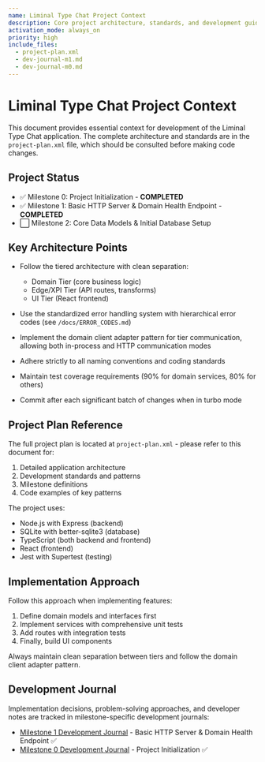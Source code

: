 ```yaml
---
name: Liminal Type Chat Project Context
description: Core project architecture, standards, and development guidelines
activation_mode: always_on
priority: high
include_files:
  - project-plan.xml
  - dev-journal-m1.md
  - dev-journal-m0.md
---
```


# Liminal Type Chat Project Context

This document provides essential context for development of the Liminal Type Chat application. The complete architecture and standards are in the `project-plan.xml` file, which should be consulted before making code changes.

## Project Status

- ✅ Milestone 0: Project Initialization - **COMPLETED**
- ✅ Milestone 1: Basic HTTP Server & Domain Health Endpoint - **COMPLETED**
- ⬜ Milestone 2: Core Data Models & Initial Database Setup

## Key Architecture Points

- Follow the tiered architecture with clean separation:
  - Domain Tier (core business logic)
  - Edge/XPI Tier (API routes, transforms)
  - UI Tier (React frontend)

- Use the standardized error handling system with hierarchical error codes (see `/docs/ERROR_CODES.md`)

- Implement the domain client adapter pattern for tier communication, allowing both in-process and HTTP communication modes

- Adhere strictly to all naming conventions and coding standards

- Maintain test coverage requirements (90% for domain services, 80% for others)

- Commit after each significant batch of changes when in turbo mode

## Project Plan Reference

The full project plan is located at `project-plan.xml` - please refer to this document for:

1. Detailed application architecture
2. Development standards and patterns
3. Milestone definitions
4. Code examples of key patterns

The project uses:
- Node.js with Express (backend)
- SQLite with better-sqlite3 (database)
- TypeScript (both backend and frontend)
- React (frontend)
- Jest with Supertest (testing)

## Implementation Approach

Follow this approach when implementing features:
1. Define domain models and interfaces first
2. Implement services with comprehensive unit tests
3. Add routes with integration tests
4. Finally, build UI components

Always maintain clean separation between tiers and follow the domain client adapter pattern.

## Development Journal

Implementation decisions, problem-solving approaches, and developer notes are tracked in milestone-specific development journals:

- [Milestone 1 Development Journal](dev-journal-m1.md) - Basic HTTP Server & Domain Health Endpoint ✅
- [Milestone 0 Development Journal](dev-journal-m0.md) - Project Initialization ✅
